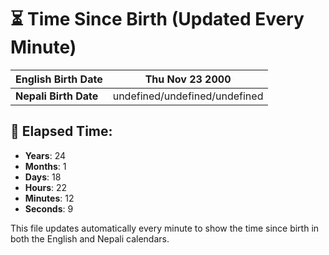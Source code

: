 # ⏳ Time Since Birth (Updated Every Minute)

| **English Birth Date** | Thu Nov 23 2000 |
|------------------------|-------------------------------------|
| **Nepali Birth Date**  | undefined/undefined/undefined                  |

## 📅 Elapsed Time:

- **Years**: 24
- **Months**: 1
- **Days**: 18
- **Hours**: 22
- **Minutes**: 12
- **Seconds**: 9

This file updates automatically every minute to show the time since birth in both the English and Nepali calendars.